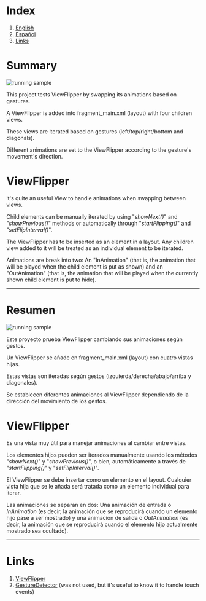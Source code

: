 Index
=====

1. [English](#Summary)
2. [Español](#Resumen)
3. [Links](#Links)

Summary
========

![running sample](./readme_utils/sample.gif)

This project tests ViewFlipper by swapping its animations based on gestures.

A ViewFlipper is added into fragment_main.xml (layout) with four children views.

These views are iterated based on gestures (left/top/right/bottom and diagonals). 

Different animations are set to the ViewFlipper according to the gesture's movement's direction.


ViewFlipper
===========

it's quite an useful View to handle animations when swapping between views. 

Child elements can be manually iterated by using "_showNext()_" and "_showPrevious()_" methods or automatically
through "_startFlipping()_" and "_setFlipInterval()_".

The ViewFlipper has to be inserted as an element in a layout. Any children view
added to it will be treated as an individual element to be iterated.

Animations are break into two: An "InAnimation" (that is, the animation that will be played when 
the child element is put as shown) and an "OutAnimation" (that is, the animation that will be played
when the currently shown child element is put to hide).


_ _ _

Resumen
=======

![running sample](./readme_utils/sample.gif)

Este proyecto prueba ViewFlipper cambiando sus animaciones según gestos.

Un ViewFlipper se añade en fragment_main.xml (layout) con cuatro vistas hijas.

Estas vistas son iteradas según gestos (izquierda/derecha/abajo/arriba y diagonales).

Se establecen diferentes animaciones al ViewFlipper dependiendo de la dirección del movimiento 
de los gestos.


ViewFlipper
==========

Es una vista muy útil para manejar animaciones al cambiar entre vistas.

Los elementos hijos pueden ser iterados manualmente usando los métodos "_showNext()_" y "_showPrevious()_",
o bien, automáticamente a través de  "_startFlipping()_" y "_setFlipInterval()_".

El ViewFlipper se debe insertar como un elemento en el layout. Cualquier vista hija que se le añada
será tratada como un elemento individual para iterar.

Las animaciones se separan en dos: Una animación de entrada o _InAnimation_ (es decir, la animación 
que se reproducirá cuando un elemento hijo pase a ser mostrado) y una animación de salida o _OutAnimation_
(es decir, la animación que se reproducirá cuando el elemento hijo actualmente mostrado sea ocultado).

_ _ _

Links
=====

1. [ViewFlipper](https://developer.android.com/reference/android/widget/ViewFlipper)
2. [GestureDetector](https://developer.android.com/reference/android/view/GestureDetector)  (was not used, but it's useful to know it to handle touch events)
